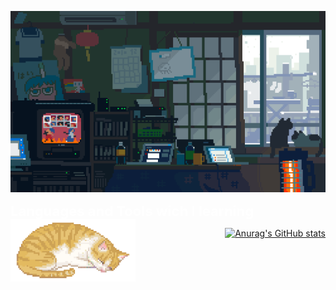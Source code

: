 <img
    src="/images/cold-weather.gif"
    alt="room with electronic and laptop and snow in the window"
    width="650"
  />
  <h2 style="margin: 0; color: white; font-size: 22px">
    Languages and Tools wich I learning
  </h2>
  <div style="display: flex; justify-content: space-between; margin-bottom: 40px">
    <img
      style="display: block; margin: 0; margin-right: 20px"
      src="/images/cat-sleeping.gif"
      alt="cat sleeping"
      width="200"
    />

  
  
  [![Anurag's GitHub stats](https://github-readme-stats.vercel.app/api?username=Serhieie&theme=shadow_blue)](https://github.com/Serhieie/github-readme-stats)
